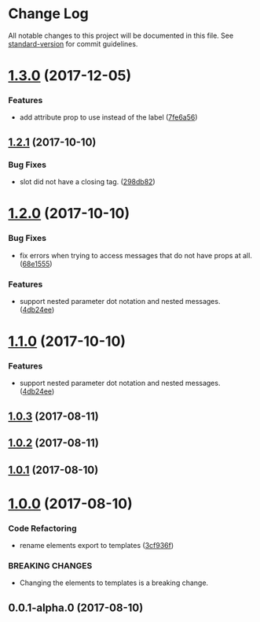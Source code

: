 # Change Log

All notable changes to this project will be documented in this file. See [standard-version](https://github.com/conventional-changelog/standard-version) for commit guidelines.

<a name="1.3.0"></a>
# [1.3.0](https://github.com/dobromir-hristov/vuelidate-error-extractor/compare/v1.2.1...v1.3.0) (2017-12-05)


### Features

* add attribute prop to use instead of the label ([7fe6a56](https://github.com/dobromir-hristov/vuelidate-error-extractor/commit/7fe6a56))



<a name="1.2.1"></a>
## [1.2.1](https://github.com/dobromir-hristov/vuelidate-error-extractor/compare/v1.2.0...v1.2.1) (2017-10-10)


### Bug Fixes

* slot did not have a closing tag. ([298db82](https://github.com/dobromir-hristov/vuelidate-error-extractor/commit/298db82))



<a name="1.2.0"></a>
# [1.2.0](https://github.com/dobromir-hristov/vuelidate-error-extractor/compare/v1.0.3...v1.2.0) (2017-10-10)


### Bug Fixes

* fix errors when trying to access messages that do not have props at all. ([68e1555](https://github.com/dobromir-hristov/vuelidate-error-extractor/commit/68e1555))


### Features

* support nested parameter dot notation and nested messages. ([4db24ee](https://github.com/dobromir-hristov/vuelidate-error-extractor/commit/4db24ee))



<a name="1.1.0"></a>
# [1.1.0](https://github.com/dobromir-hristov/vuelidate-error-extractor/compare/v1.0.3...v1.1.0) (2017-10-10)


### Features

* support nested parameter dot notation and nested messages. ([4db24ee](https://github.com/dobromir-hristov/vuelidate-error-extractor/commit/4db24ee))



<a name="1.0.3"></a>
## [1.0.3](https://github.com/dobromir-hristov/vuelidate-error-extractor/compare/v1.0.1...v1.0.3) (2017-08-11)



<a name="1.0.2"></a>
## [1.0.2](https://github.com/dobromir-hristov/vuelidate-error-extractor/compare/v1.0.1...v1.0.2) (2017-08-11)



<a name="1.0.1"></a>
## [1.0.1](https://github.com/dobromir-hristov/vuelidate-error-extractor/compare/v1.0.0...v1.0.1) (2017-08-10)



<a name="1.0.0"></a>
# [1.0.0](https://github.com/dobromir-hristov/vuelidate-error-extractor/compare/v0.0.1-alpha.0...v1.0.0) (2017-08-10)


### Code Refactoring

* rename elements export to templates ([3cf936f](https://github.com/dobromir-hristov/vuelidate-error-extractor/commit/3cf936f))


### BREAKING CHANGES

* Changing the elements to templates is a breaking change.



<a name="0.0.1-alpha.0"></a>
## 0.0.1-alpha.0 (2017-08-10)
